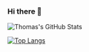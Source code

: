 ### Hi there 👋

<!--[![Thomas's github stats](https://github-profile-trophy.vercel.app/?username=thliang01&margin-w=25&include_all_commits=true&count_private=true)](https://github.com/thliang01)
-->
![Thomas's GitHub Stats](https://github-readme-stats.vercel.app/api?username=thliang01&theme=material-palenight&count_private=true&hide=contribs)

[![Top Langs](https://github-readme-stats.vercel.app/api/top-langs/?username=yzhao062&theme=material-palenight&hide=Jupyter&layout=compact)](https://github.com/thliang01/github-readme-stats)
